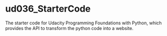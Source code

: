 # ud036_StarterCode
The starter code for Udacity Programming Foundations with Python, which provides the API to transform the python code into a website.
